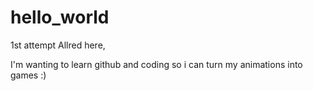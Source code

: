 # hello_world
1st attempt 
Allred here, 

I'm wanting to learn github and coding so i can turn my animations into games :)
